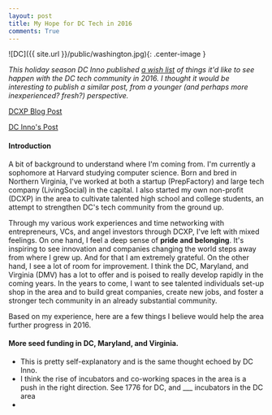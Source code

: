 ```yaml
---
layout: post
title: My Hope for DC Tech in 2016 
comments: True
---
```


![DC]({{ site.url }}/public/washington.jpg){: .center-image }

*This holiday season DC Inno published [a wish list](http://dcinno.streetwise.co/2015/12/24/dc-tech-startup-wishlist-2016/) of things it'd like to see happen with the DC tech community in 2016. I thought it would be interesting to publish a similar post, from a younger (and perhaps more inexperienced? fresh?) perspective.*

[DCXP Blog Post](https://medium.com/@joindcxp/why-we-started-dcxp-e15fe06fd311#.d7xox5pyu)

[DC Inno's Post](http://dcinno.streetwise.co/2015/12/24/dc-tech-startup-wishlist-2016/)

#### Introduction 

A bit of background to understand where I'm coming from. I'm currently a sophomore at Harvard studying computer science. Born and bred in Northern Virginia, I've worked at both a startup (PrepFactory) and large tech company (LivingSocial) in the capital. I also started my own non-profit (DCXP) in the area to cultivate talented high school and college students, an attempt to strengthen DC's tech community from the ground up. 

Through my various work experiences and time networking with entrepreneurs, VCs, and angel investors through DCXP, I've left with mixed feelings. On one hand, I feel a deep sense of **pride and belonging**. It's inspiring to see innovation and companies changing the world steps away from where I grew up. And for that I am extremely grateful. On the other hand, I see a lot of room for improvement. I think the DC, Maryland, and Virginia (DMV) has a lot to offer and is poised to really develop rapidly in the coming years. In the years to come, I want to see talented individuals set-up shop in the area and to build great companies, create new jobs, and foster a stronger tech community in an already substantial community. 

Based on my experience, here are a few things I believe would help the area further progress in 2016.

#### More seed funding in DC, Maryland, and Virginia.

- This is pretty self-explanatory and is the same thought echoed by DC Inno. 
- I think the rise of incubators and co-working spaces in the area is a push in the right direction. See 1776 for DC, and ___ incubators in the DC area 
- 

